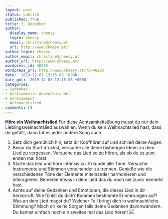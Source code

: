 ```yaml
---
layout: post
status: publish
published: true
title: 3. Dezember
author:
  display_name: cheesy
  login: cheesy
  email: christine@cheesy.at
  url: http://www.cheesy.at/
author_login: cheesy
author_email: christine@cheesy.at
author_url: http://www.cheesy.at/
wordpress_id: 40203
wordpress_url: http://www.cheesy.at/?p=40203
date: '2019-12-03 13:15:08 +0000'
date_gmt: '2019-12-03 12:15:08 +0000'
categories:
- Gedanken
- Achtsamkeits-Adventkalender
- Achtsamkeit
- Weihnachtslied
comments: []
---
```

 **Höre ein Weihnachtslied**
Für diese Achtsamkeitsübung musst du nur dein Lieblingsweinachtslied auswählen. Wenn du kein Weihnachtslied hast, dass dir gefällt, dann tut es jeder andere Song auch.
1) Setz dich gemütlich hin, setz dir Kopfhörer auf und schließ deine Augen.
2) Bevor du Start drückst, versuche alle deine bisherigen Ideen zu dem Lied zu vergessen. Versuche das Lied so zu hören, als ob du es zum ersten mal hörst.
3) Starte das lied und höre intensiv zu. Erkunde alle Töne. Versuche Instrumente und Stimmen voneinander zu trennen. Genieße wie die verschiedenen Töne der Elemente miteinander harmonieren und interagieren. Bemerke etwas in dem Lied das du noch nie zuvor bemerkt hast.
4) Achte auf deine Gedanken und Emotionen, die dieses Lied in dir hervorruft. Wie fühlst du dich? Kommen bestimmte Erinnerungen auf? Was an dem Lied magst du? Welcher Teil bringt dich in weihnachtliche Stimmung?
Mach dir keine Sorgen falls deine Gedanken davonwandern. Du kannst einfach noch ein zweites mal das Lied hören!
[![](http://www.cheesy.at/wp-content/uploads/Mindfulness-03.jpg)](http://www.cheesy.at/fotos/sonstiges/achtsamkeits-kalender/)
